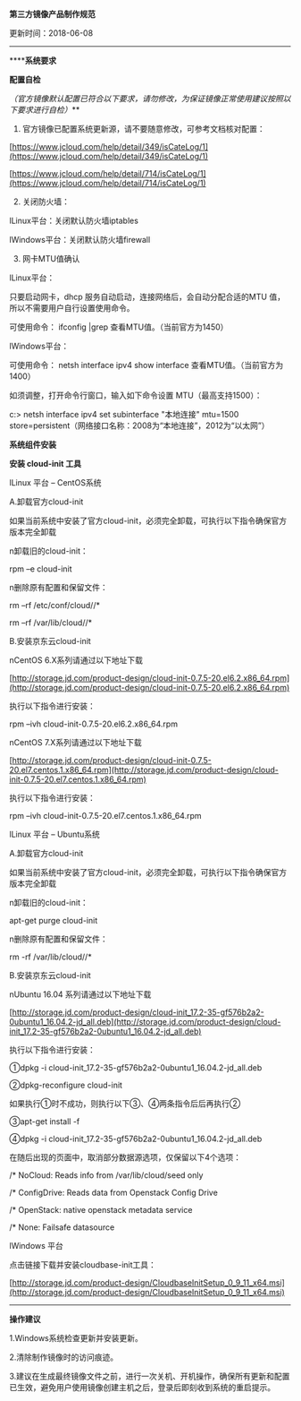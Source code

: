 **第三方镜像产品制作规范**

更新时间：2018-06-08

****

******系统要求**

**配置自检**

*（官方镜像默认配置已符合以下要求，请勿修改，为保证镜像正常使用建议按照以下要求进行自检）***

1. 官方镜像已配置系统更新源，请不要随意修改，可参考文档核对配置：

[https://www.jcloud.com/help/detail/349/isCateLog/1](https://www.jcloud.com/help/detail/349/isCateLog/1)

[https://www.jcloud.com/help/detail/714/isCateLog/1](https://www.jcloud.com/help/detail/714/isCateLog/1)

2. 关闭防火墙：

lLinux平台：关闭默认防火墙iptables

lWindows平台：关闭默认防火墙firewall

3. 网卡MTU值确认

lLinux平台：

只要启动网卡，dhcp 服务自动启动，连接网络后，会自动分配合适的MTU 值，所以不需要用户自行设置使用命令。

可使用命令： ifconfig |grep 查看MTU值。（当前官方为1450）

lWindows平台：

可使用命令： netsh interface ipv4 show interface 查看MTU值。（当前官方为1400）

如须调整，打开命令行窗口，输入如下命令设置 MTU（最高支持1500）：

c:\> netsh interface ipv4 set subinterface "本地连接" mtu=1500 store=persistent（网络接口名称：2008为“本地连接”，2012为“以太网”）

**系统组件安装**

**安装 cloud-init 工具**

lLinux 平台 – CentOS系统

A.卸载官方cloud-init

如果当前系统中安装了官方cloud-init，必须完全卸载，可执行以下指令确保官方版本完全卸载

n卸载旧的cloud-init：

rpm –e cloud-init

n删除原有配置和保留文件：

rm –rf /etc/conf/cloud//*

rm –rf /var/lib/cloud//*

B.安装京东云cloud-init

nCentOS 6.X系列请通过以下地址下载

[http://storage.jd.com/product-design/cloud-init-0.7.5-20.el6.2.x86_64.rpm](http://storage.jd.com/product-design/cloud-init-0.7.5-20.el6.2.x86_64.rpm)

执行以下指令进行安装：

rpm –ivh cloud-init-0.7.5-20.el6.2.x86_64.rpm

nCentOS 7.X系列请通过以下地址下载

[http://storage.jd.com/product-design/cloud-init-0.7.5-20.el7.centos.1.x86_64.rpm](http://storage.jd.com/product-design/cloud-init-0.7.5-20.el7.centos.1.x86_64.rpm)

执行以下指令进行安装：

rpm –ivh cloud-init-0.7.5-20.el7.centos.1.x86_64.rpm

lLinux 平台 – Ubuntu系统

A.卸载官方cloud-init

如果当前系统中安装了官方cloud-init，必须完全卸载，可执行以下指令确保官方版本完全卸载

n卸载旧的cloud-init：

apt-get purge cloud-init

n删除原有配置和保留文件：

rm -rf /var/lib/cloud//*

B.安装京东云cloud-init

nUbuntu 16.04 系列请通过以下地址下载

[]()[]()[]()[http://storage.jd.com/product-design/cloud-init_17.2-35-gf576b2a2-0ubuntu1_16.04.2-jd_all.deb](http://storage.jd.com/product-design/cloud-init_17.2-35-gf576b2a2-0ubuntu1_16.04.2-jd_all.deb)

执行以下指令进行安装：

①dpkg -i cloud-init_17.2-35-gf576b2a2-0ubuntu1_16.04.2-jd_all.deb

②dpkg-reconfigure cloud-init

如果执行①时不成功，则执行以下③、④两条指令后后再执行②

③apt-get install -f

④dpkg -i cloud-init_17.2-35-gf576b2a2-0ubuntu1_16.04.2-jd_all.deb

在随后出现的页面中，取消部分数据源选项，仅保留以下4个选项：

/* NoCloud: Reads info from /var/lib/cloud/seed only

/* ConfigDrive: Reads data from Openstack Config Drive

/* OpenStack: native openstack metadata service

/* None: Failsafe datasource

lWindows 平台

点击链接下载并安装cloudbase-init工具：

[http://storage.jd.com/product-design/CloudbaseInitSetup_0_9_11_x64.msi](http://storage.jd.com/product-design/CloudbaseInitSetup_0_9_11_x64.msi)

****

**操作建议**

1.Windows系统检查更新并安装更新。

2.清除制作镜像时的访问痕迹。

3.建议在生成最终镜像文件之前，进行一次关机、开机操作，确保所有更新和配置已生效，避免用户使用镜像创建主机之后，登录后即刻收到系统的重启提示。